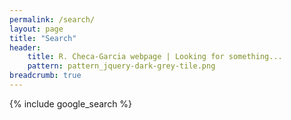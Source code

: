 ```yaml
---
permalink: /search/
layout: page
title: "Search"
header:
    title: R. Checa-Garcia webpage | Looking for something...
    pattern: pattern_jquery-dark-grey-tile.png
breadcrumb: true
---
```


{% include google_search %}
